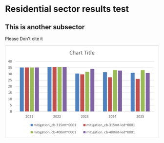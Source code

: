# Residential sector results test

## This is another subsector

Please Don't cite it

![It is a chart](Picture1.png)
